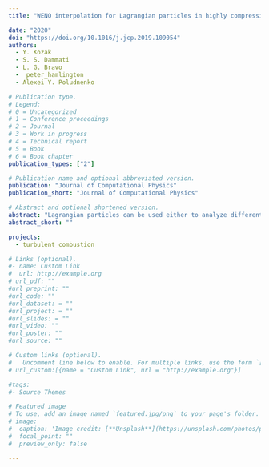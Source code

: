 ```yaml
---
title: "WENO interpolation for Lagrangian particles in highly compressible flow regimes"

date: "2020"
doi: "https://doi.org/10.1016/j.jcp.2019.109054"
authors:
  - Y. Kozak
  - S. S. Dammati
  - L. G. Bravo 
  -  peter_hamlington
  - Alexei Y. Poludnenko

# Publication type.
# Legend:
# 0 = Uncategorized
# 1 = Conference proceedings
# 2 = Journal
# 3 = Work in progress
# 4 = Technical report
# 5 = Book
# 6 = Book chapter
publication_types: ["2"]

# Publication name and optional abbreviated version.
publication: "Journal of Computational Physics"
publication_short: "Journal of Computational Physics"

# Abstract and optional shortened version.
abstract: "Lagrangian particles can be used either to analyze different complex flows, as massless tracers, or to model multiphase flows, as particles with mass. As particles can have arbitrary positions within the computational domain, interpolation of different flow quantities from the Eulerian grid is essential. Low-order centered interpolation schemes generally do not provide a sufficient level of accuracy for many flow configurations of interest. Thus, typically, high-order centered interpolation schemes are utilized. The current study demonstrates that for highly compressible non-reacting and reacting flow regimes, in which discontinuities in the flow field, e.g., shock waves arise, centered interpolation schemes tend to smear the shock and high order schemes also produce numerical oscillations. It is shown that this problem can be remedied by using Weighted- Essentially-Non-Oscillatory (WENO) interpolation schemes. Extensive numerical tests are performed in order to demonstrate this, comparing the performance of WENO-3 and WENO-5 interpolation schemes with a variety of centered interpolation schemes. The first test case involves specially designed steady state two-dimensional vortex flows. For a smooth flow, WENO schemes provide comparable accuracy to other high-order centered schemes. For flow fields with discontinuities, WENO-3 and WENO-5 interpolation schemes can decrease the interpolation error by more than two and three orders of magnitude, respectively, in comparison with centered schemes. Solution accuracy is further studied with a normal shock wave test. It is demonstrated that centered schemes tend to smear the shock, whereas, WENO schemes capture it in a much sharper manner. Moreover, high-order centered schemes tend to oscillate in the vicinity of the discontinuity leading to non- physical results, such as negative absolute pressure values. The same trends are retained for an unsteady three-dimensional spherical blast wave, where the shock is smeared across several grid cells, which is typical for shock-capturing flow solvers. Finally, the benefits of WENO schemes for the Lagrangian-particle tracking analysis of highly compressible reactive flows are explored by comparing various Lagrangian particle trajectories and joint probability density functions (PDFs) for a two-dimensional cellular detonation. The results indicate that high-order centered schemes lead to unphysical results, whereas WENO schemes can provide high-order interpolation that is free of severe numerical oscillations and non-physical artifacts, which is critical for the proper analysis of the flow."
abstract_short: ""

projects:
  - turbulent_combustion

# Links (optional).
#- name: Custom Link
#  url: http://example.org
# url_pdf: ""
#url_preprint: ""
#url_code: ""
#url_dataset: = ""
#url_project: = ""
#url_slides: = ""
#url_video: ""
#url_poster: ""
#url_source: ""

# Custom links (optional).
#   Uncomment line below to enable. For multiple links, use the form `[{...}, {...}, {...}]`.
# url_custom:[{name = "Custom Link", url = "http://example.org"}]

#tags:
#- Source Themes

# Featured image
# To use, add an image named `featured.jpg/png` to your page's folder.
# image:
#  caption: 'Image credit: [**Unsplash**](https://unsplash.com/photos/pLCdAaMFLTE)'
#  focal_point: ""
#  preview_only: false

---
```

